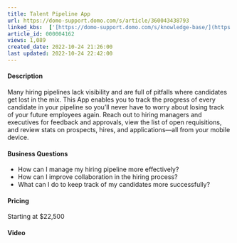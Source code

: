 ```yaml
---
title: Talent Pipeline App
url: https://domo-support.domo.com/s/article/360043438793
linked_kbs:  ['[https://domo-support.domo.com/s/knowledge-base/](https://domo-support.domo.com/s/knowledge-base/)', '[https://domo-support.domo.com/s/](https://domo-support.domo.com/s/)', '[https://domo-support.domo.com/s/topic/0TO5w000000ZampGAC](https://domo-support.domo.com/s/topic/0TO5w000000ZampGAC)', '[https://domo-support.domo.com/s/topic/0TO5w000000Zan9GAC](https://domo-support.domo.com/s/topic/0TO5w000000Zan9GAC)', '[https://domo-support.domo.com/s/article/360043438793](https://domo-support.domo.com/s/article/360043438793)', '[https://domo-support.domo.com/s/topic/0TO5w000000Zan9GAC/available-apps](https://domo-support.domo.com/s/topic/0TO5w000000Zan9GAC/available-apps)', '[https://domo-support.domo.com/s/article/360043429933](https://domo-support.domo.com/s/article/360043429933)', '[https://domo-support.domo.com/s/article/360043429953](https://domo-support.domo.com/s/article/360043429953)', '[https://domo-support.domo.com/s/article/360042925494](https://domo-support.domo.com/s/article/360042925494)', '[https://domo-support.domo.com/s/article/360043429913](https://domo-support.domo.com/s/article/360043429913)', '[https://domo-support.domo.com/s/article/4408174643607](https://domo-support.domo.com/s/article/4408174643607)', '[https://domo-support.domo.com/s/login/](https://domo-support.domo.com/s/login/)']
article_id: 000004162
views: 1,089
created_date: 2022-10-24 21:26:00
last updated: 2022-10-24 22:42:00
---
```




#### Description


Many hiring pipelines lack visibility and are full of pitfalls where candidates get lost in the mix. This App enables you to track the progress of every candidate in your pipeline so you’ll never have to worry about losing track of your future employees again. Reach out to hiring managers and executives for feedback and approvals, view the list of open requisitions, and review stats on prospects, hires, and applications—all from your mobile device.


#### Business Questions


* How can I manage my hiring pipeline more effectively?
* How can I improve collaboration in the hiring process?
* What can I do to keep track of my candidates more successfully?


#### Pricing


Starting at $22,500 


#### Video




 

